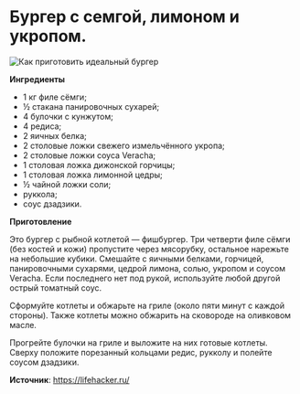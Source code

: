 # Бургер с семгой, лимоном и укропом.

![Как приготовить идеальный бургер](/images/Kulinar/Salad/burger_003.jpg 'Как приготовить идеальный бургер')

**Ингредиенты**

- 1 кг филе сёмги;
- ½ стакана панировочных сухарей;
- 4 булочки с кунжутом;
- 4 редиса;
- 2 яичных белка;
- 2 столовые ложки свежего измельчённого укропа;
- 2 столовые ложки соуса Veracha;
- 1 столовая ложка дижонской горчицы;
- 1 столовая ложка лимонной цедры;
- ½ чайной ложки соли;
- руккола;
- соус дзадзики.

**Приготовление**

Это бургер с рыбной котлетой — фишбургер. Три четверти филе сёмги (без костей и кожи) пропустите через мясорубку, остальное нарежьте на небольшие кубики. Смешайте с яичными белками, горчицей, панировочными сухарями, цедрой лимона, солью, укропом и соусом Veracha. Если последнего нет под рукой, используйте любой другой острый томатный соус.

Сформуйте котлеты и обжарьте на гриле (около пяти минут с каждой стороны). Также котлеты можно обжарить на сковороде на оливковом масле.

Прогрейте булочки на гриле и выложите на них готовые котлеты. Сверху положите порезанный кольцами редис, рукколу и полейте соусом дзадзики.

**Источник**: https://lifehacker.ru/
